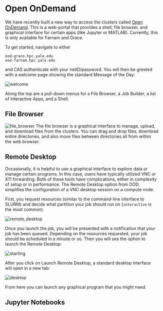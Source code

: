 # Open OnDemand

We have recently built a new way to access the clusters called [Open OnDemand](https://openondemand.org).
This is a web-portal that provides a shell, file browser, and graphical interface for certain apps (like Jupyter or MATLAB).
Currently, this is only available for Farnam and Grace.

To get started, navigate to either

```
ood-grace.hpc.yale.edu
ood-farnam.hpc.yale.edu
```

and CAS authenticate with your netID/password.
You will then be greeted with a welcome page showing the standard Message of the Day:

![welcome](img/ood_welcome.png)

Along the top are a pull-down menus for a File Browser, a Job Builder, a list of Interactive Apps, and a Shell.

## File Browser
![file_browser](img/ood_filebrowser.png)
The file browser is a graphical interface to manage, upload, and download files from the clusters.
You can drag and drop files, download entire directories, and also move files between directories all from within the web browser.

## Remote Desktop
Occasionally, it is helpful to use a graphical interface to explore data or manage certain programs.
In this case, users have typically utilized VNC or X11 forwarding.
Both of these tools have complications, either in complexity of setup or in performance.
The Remote Desktop option from OOD simplifies the configuration of a VNC desktop session on a compute node.

First, you request resources (similar to the command-line interface to SLURM) and decide what partition your job should run on (`interactive` is the most common).

![remote_desktop](img/ood_remote.png)

Once you launch the job, you will be presented with a notification that your job has been queued.
Depending on the resources requested, your job should be scheduled in a minute or so.
Then you will see the option to launch the Remote Desktop:

![starting](img//ood_remote_starting.png)

After you click on Launch Remote Desktop, a standard desktop interface will open in a new tab:

![desktop](img//ood_remote_desktop.png)

From here you can launch any graphical program that you might need.

## Jupyter Notebooks

